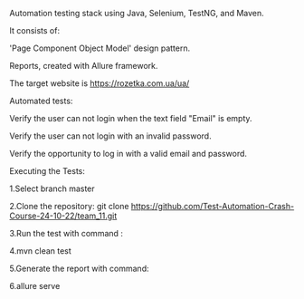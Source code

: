 Automation testing stack using Java, Selenium, TestNG, and Maven.

It consists of:

'Page Component Object Model' design pattern.

Reports, created with Allure framework.

The target website is https://rozetka.com.ua/ua/

Automated tests:

Verify the user can not login when the text field "Email" is empty.

Verify the user can not login with an invalid password.

Verify the opportunity to log in with a valid email and password.



Executing the Tests:

1.Select branch master

2.Clone the repository:
git clone https://github.com/Test-Automation-Crash-Course-24-10-22/team_11.git

3.Run the test with command :

4.mvn clean test

5.Generate the report with command:

6.allure serve 
